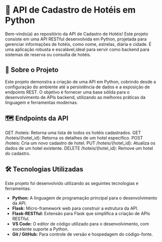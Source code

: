 # 🏨 API de Cadastro de Hotéis em Python

Bem-vindo(a) ao repositório da API de Cadastro de Hotéis! Este projeto consiste em uma API RESTful desenvolvida em Python, projetada para gerenciar informações de hotéis,
como nome, estrelas, diária e cidade. É uma aplicação robusta e escalável,ideal para servir como backend para sistemas de reserva ou consulta de hotéis.

## 🚀 Sobre o Projeto

Este projeto demonstra a criação de uma API em Python, cobrindo desde a configuração do ambiente até a persistência de dados e a exposição de endpoints REST. O objetivo é fornecer uma base sólida para o desenvolvimento de APIs backend, utilizando as melhores práticas da linguagem e ferramentas modernas.

## 🗺️ Endpoints da API
GET /hoteis: Retorna uma lista de todos os hotéis cadastrados.
GET /hoteis/{hotel_id}: Retorna os detalhes de um hotel específico.
POST /hoteis: Cria um novo cadastro de hotel.
PUT /hoteis/{hotel_id}: Atualiza os dados de um hotel existente.
DELETE /hoteis/{hotel_id}: Remove um hotel do cadastro.

## 🛠️ Tecnologias Utilizadas

Este projeto foi desenvolvido utilizando as seguintes tecnologias e ferramentas:

* **Python:** A linguagem de programação principal para o desenvolvimento da API.
* **Flask:** Micro-framework web para construir a estrutura da API.
* **Flask-RESTful:** Extensão para Flask que simplifica a criação de APIs RESTful.
* **VS Code:** O editor de código utilizado para o desenvolvimento, com excelente suporte a Python.
* **Git / GitHub:** Para controle de versão e hospedagem do código-fonte.
